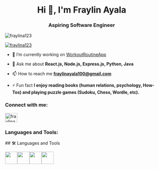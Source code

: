 <h1 align="center">Hi 👋, I'm Fraylin Ayala</h1>
<h3 align="center">Aspiring Software Engineer</h3>

<p align="left"> <img src="https://komarev.com/ghpvc/?username=fraylina123&label=Profile%20views&color=0e75b6&style=flat" alt="fraylina123" /> </p>

<p align="left"> <a href="https://github.com/ryo-ma/github-profile-trophy"><img src="https://github-profile-trophy.vercel.app/?username=fraylina123" alt="fraylina123" /></a> </p>

- 🔭 I’m currently working on [WorkoutRoutineApp](https://workoutroutineapp.fraylinayala.com)

- 💬 Ask me about **React.js, Node.js, Express.js, Python, Java**

- 📫 How to reach me **fraylinayala100@gmail.com**

- ⚡ Fun fact **I enjoy reading books (human relations, psychology, How-Tos) and playing puzzle games (Sudoku, Chess, Wordle, etc).**

<h3 align="left">Connect with me:</h3>
<p align="left">
<a href="https://linkedin.com/in/fraylinayala" target="blank"><img align="center" src="https://raw.githubusercontent.com/rahuldkjain/github-profile-readme-generator/master/src/images/icons/Social/linked-in-alt.svg" alt="fraylinayala" height="30" width="40" /></a>
</p>

<h3 align="left">Languages and Tools:</h3>
## 🛠 Languages and Tools

<img src="https://cdn.jsdelivr.net/gh/devicons/devicon/icons/python/python-original.svg" width="40" height="40"/><img src="https://cdn.jsdelivr.net/gh/devicons/devicon/icons/javascript/javascript-original.svg" width="40" height="40"/><img src="https://cdn.jsdelivr.net/gh/devicons/devicon/icons/html5/html5-original.svg" width="40" height="40"/><img src="https://cdn.jsdelivr.net/gh/devicons/devicon/icons/css3/css3-original.svg" width="40" height="40"/>

